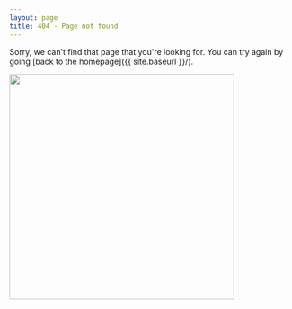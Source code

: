 ```yaml
---
layout: page
title: 404 - Page not found
---
```


Sorry, we can't find that page that you're looking for. You can try again by going [back to the homepage]({{ site.baseurl }}/).

<a href="{{ site.baseurl }}/">
<img src=""{{ site.baseurl }}/images/404.gif"" style="width: 400px;">
</a>
